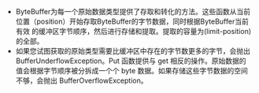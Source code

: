 * ByteBuffer为每一个原始数据类型提供了存取和转化的方法。这些函数从当前位置（position）开始存取ByteBuffer的字节数据，同时根据ByteBuffer当前有效
的缓冲区字节顺序，然后进行存储和提取。提取的容量为(limit-position)的全部。
* 如果您试图获取的原始类型需要比缓冲区中存在的字节数更多的字节，会抛出
BufferUnderflowException。Put 函数提供与 get 相反的操作。原始数据的值会根据字节顺序被分拆成一个个 byte
数据。如果存储这些字节数据的空间不够，会抛出 BufferOverflowException。
